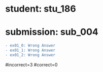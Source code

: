 # student: stu_186
# submission: sub_004

```diff
- ex01_0: Wrong Answer
- ex01_1: Wrong Answer
- ex01_2: Wrong Answer
```
#incorrect=3
#correct=0
